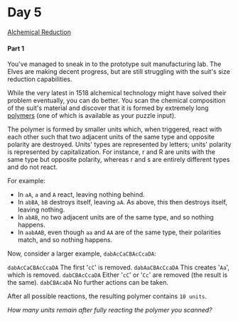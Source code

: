 # Day 5
[Alchemical Reduction](https://adventofcode.com/2018/day/5)

#### Part 1

You've managed to sneak in to the prototype suit manufacturing lab. The Elves are making decent progress, but are still struggling with the suit's size reduction capabilities.

While the very latest in 1518 alchemical technology might have solved their problem eventually, you can do better. You scan the chemical composition of the suit's material and discover that it is formed by extremely long [polymers](https://en.wikipedia.org/wiki/Polymer) (one of which is available as your puzzle input).

The polymer is formed by smaller units which, when triggered, react with each other such that two adjacent units of the same type and opposite polarity are destroyed. Units' types are represented by letters; units' polarity is represented by capitalization. For instance, r and R are units with the same type but opposite polarity, whereas r and s are entirely different types and do not react.

For example:

  - In `aA`, `a` and `A` react, leaving nothing behind.
  - In `abBA`, `bB` destroys itself, leaving `aA`. As above, this then destroys itself, leaving nothing.
  - In `abAB`, no two adjacent units are of the same type, and so nothing happens.
  - In `aabAAB`, even though `aa` and `AA` are of the same type, their polarities match, and so nothing happens.

Now, consider a larger example, `dabAcCaCBAcCcaDA`:

`dabAcCaCBAcCcaDA`  The first '`cC`' is removed.
`dabAaCBAcCcaDA`    This creates '`Aa`', which is removed.
`dabCBAcCcaDA`      Either '`cC`' or '`Cc`' are removed (the result is the same).
`dabCBAcaDA`        No further actions can be taken.

After all possible reactions, the resulting polymer contains `10 units`.

*How many units remain after fully reacting the polymer you scanned?*